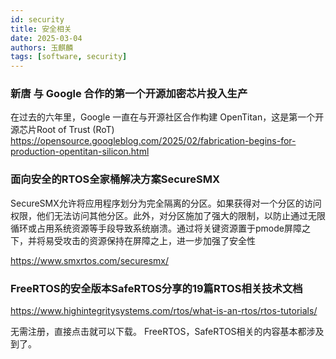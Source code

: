 ```yaml
---
id: security
title: 安全相关
date: 2025-03-04
authors: 玉麒麟
tags: [software, security]
---
```


<!-- truncate -->

 

### 新唐 与 Google 合作的第一个开源加密芯片投入生产
在过去的六年里，Google 一直在与开源社区合作构建 OpenTitan，这是第一个开源芯片Root of Trust (RoT)
https://opensource.googleblog.com/2025/02/fabrication-begins-for-production-opentitan-silicon.html


### 面向安全的RTOS全家桶解决方案SecureSMX
SecureSMX允许将应用程序划分为完全隔离的分区。如果获得对一个分区的访问权限，他们无法访问其他分区。此外，对分区施加了强大的限制，以防止通过无限循环或占用系统资源等手段导致系统崩溃。通过将关键资源置于pmode屏障之下，并将易受攻击的资源保持在屏障之上，进一步加强了安全性

https://www.smxrtos.com/securesmx/

### FreeRTOS的安全版本SafeRTOS分享的19篇RTOS相关技术文档

https://www.highintegritysystems.com/rtos/what-is-an-rtos/rtos-tutorials/

无需注册，直接点击就可以下载。
FreeRTOS，SafeRTOS相关的内容基本都涉及到了。